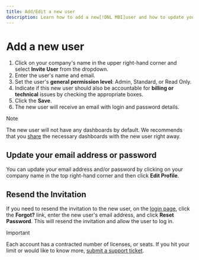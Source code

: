 ```yaml
---
title: Add/Edit a new user
description: Learn how to add a new[!DNL MBI]user and how to update your user name or password. 
---
```

# Add a new user

1. Click on your company's name in the upper right-hand corner and select **Invite User** from the dropdown.
1. Enter the user's name and email.
1. Set the user's **general permission level**\: Admin, Standard, or Read Only.
1. Indicate if this new user should also be accountable for **billing or technical** issues by checking the appropriate boxes.
1. Click the **Save**.
1. The new user will receive an email with login and password details.

>[!NOTE]
>
>The new user will not have any dashboards by default. We recommends that you [share](../../data-user/dashboards/share-dashboard-with-users.md) the necessary dashboards with the new user right away.

## Update your email address or password

You can update your email address and/or password by clicking on your company name in the top right-hand corner and then click **Edit Profile**.

## Resend the Invitation

If you need to resend the invitation to the new user, on the [login page](https://dashboard.rjmetrics.com), click the **Forgot?** link, enter the new user's email address, and click **Reset Password**. This will resend the invitation and allow the user to log in.

>[!IMPORTANT]
>
>Each account has a contracted number of licenses, or seats. If you hit your limit or would like to know more, [submit a support ticket](../../getting-started/support.md).

